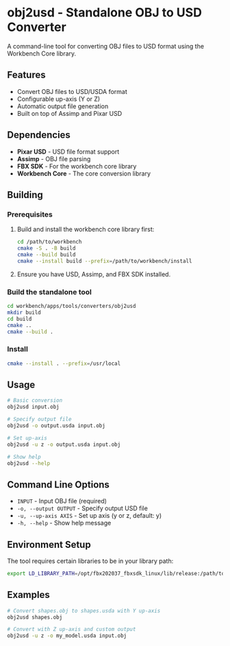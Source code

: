 # obj2usd - Standalone OBJ to USD Converter

A command-line tool for converting OBJ files to USD format using the Workbench Core library.

## Features

- Convert OBJ files to USD/USDA format
- Configurable up-axis (Y or Z)
- Automatic output file generation
- Built on top of Assimp and Pixar USD

## Dependencies

- **Pixar USD** - USD file format support
- **Assimp** - OBJ file parsing
- **FBX SDK** - For the workbench core library
- **Workbench Core** - The core conversion library

## Building

### Prerequisites

1. Build and install the workbench core library first:
   ```bash
   cd /path/to/workbench
   cmake -S . -B build
   cmake --build build
   cmake --install build --prefix=/path/to/workbench/install
   ```

2. Ensure you have USD, Assimp, and FBX SDK installed.

### Build the standalone tool

```bash
cd workbench/apps/tools/converters/obj2usd
mkdir build
cd build
cmake ..
cmake --build .
```

### Install

```bash
cmake --install . --prefix=/usr/local
```

## Usage

```bash
# Basic conversion
obj2usd input.obj

# Specify output file
obj2usd -o output.usda input.obj

# Set up-axis
obj2usd -u z -o output.usda input.obj

# Show help
obj2usd --help
```

## Command Line Options

- `INPUT` - Input OBJ file (required)
- `-o, --output OUTPUT` - Specify output USD file
- `-u, --up-axis AXIS` - Set up axis (y or z, default: y)
- `-h, --help` - Show help message

## Environment Setup

The tool requires certain libraries to be in your library path:

```bash
export LD_LIBRARY_PATH=/opt/fbx202037_fbxsdk_linux/lib/release:/path/to/assimp/lib:$LD_LIBRARY_PATH
```

## Examples

```bash
# Convert shapes.obj to shapes.usda with Y up-axis
obj2usd shapes.obj

# Convert with Z up-axis and custom output
obj2usd -u z -o my_model.usda input.obj
```